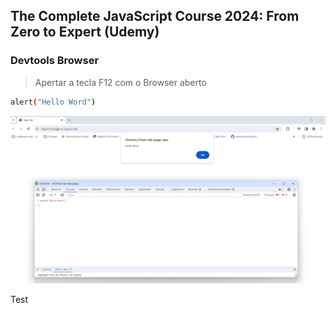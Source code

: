 ## The Complete JavaScript Course 2024: From Zero to Expert (Udemy)

### Devtools Browser

> Apertar a tecla F12 com o Browser aberto

```sh
alert("Hello Word")
```

![Alt text](image.png)

Test
